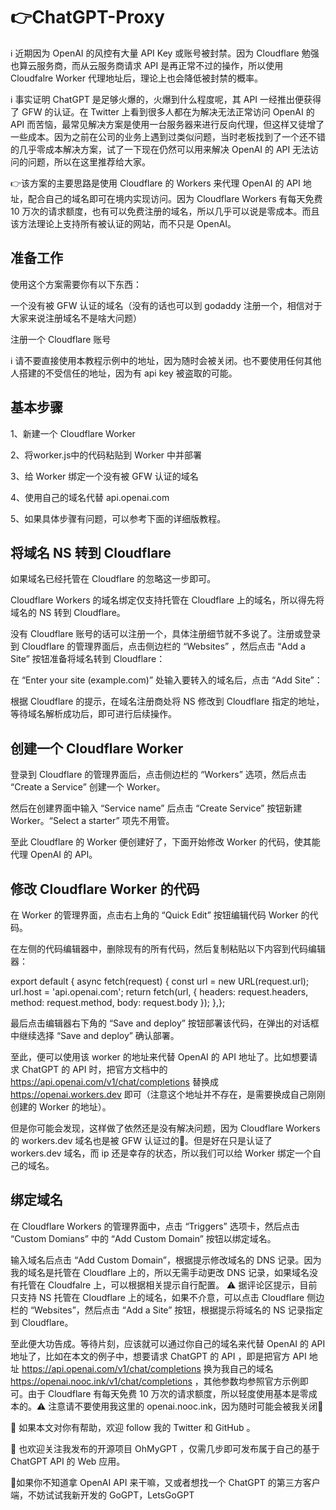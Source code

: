 # 👉ChatGPT-Proxy

ℹ️ 近期因为 OpenAI 的风控有大量 API Key 或账号被封禁。因为 Cloudflare 勉强也算云服务商，而从云服务商请求 API 是再正常不过的操作，所以使用 Cloudfalre Worker 代理地址后，理论上也会降低被封禁的概率。

ℹ️ 事实证明 ChatGPT 是足够火爆的，火爆到什么程度呢，其 API 一经推出便获得了 GFW 的认证。在 Twitter 上看到很多人都在为解决无法正常访问 OpenAI 的 API 而苦恼，最常见解决方案是使用一台服务器来进行反向代理，但这样又徒增了一些成本。因为之前在公司的业务上遇到过类似问题，当时老板找到了一个还不错的几乎零成本解决方案，试了一下现在仍然可以用来解决 OpenAI 的 API 无法访问的问题，所以在这里推荐给大家。

👉该方案的主要思路是使用 Cloudflare 的 Workers 来代理 OpenAI 的 API 地址，配合自己的域名即可在境内实现访问。因为 Cloudflare Workers 有每天免费 10 万次的请求额度，也有可以免费注册的域名，所以几乎可以说是零成本。而且该方法理论上支持所有被认证的网站，而不只是 OpenAI。

## 准备工作

使用这个方案需要你有以下东西：

一个没有被 GFW 认证的域名（没有的话也可以到 godaddy 注册一个，相信对于大家来说注册域名不是啥大问题）

注册一个 Cloudflare 账号

ℹ️ 请不要直接使用本教程示例中的地址，因为随时会被关闭。也不要使用任何其他人搭建的不受信任的地址，因为有 api key 被盗取的可能。

## 基本步骤

1、新建一个 Cloudflare Worker

2、将worker.js中的代码粘贴到 Worker 中并部署

3、给 Worker 绑定一个没有被 GFW 认证的域名

4、使用自己的域名代替 api.openai.com

5、如果具体步骤有问题，可以参考下面的详细版教程。

## 将域名 NS 转到 Cloudflare

如果域名已经托管在 Cloudflare 的忽略这一步即可。

Cloudflare Workers 的域名绑定仅支持托管在 Cloudflare 上的域名，所以得先将域名的 NS 转到 Cloudflare。

没有 Cloudflare 账号的话可以注册一个，具体注册细节就不多说了。注册或登录到 Cloudflare 的管理界面后，点击侧边栏的 “Websites” ，然后点击 “Add a Site” 按钮准备将域名转到 Cloudflare：

在 “Enter your site (example.com)” 处输入要转入的域名后，点击 “Add Site”：

根据 Cloudflare 的提示，在域名注册商处将 NS 修改到 Cloudflare 指定的地址，等待域名解析成功后，即可进行后续操作。

## 创建一个 Cloudflare Worker

登录到 Cloudflare 的管理界面后，点击侧边栏的 “Workers” 选项，然后点击 “Create a Service” 创建一个 Worker。

然后在创建界面中输入 “Service name” 后点击 “Create Service” 按钮新建 Worker。“Select a starter” 项先不用管。

至此 Cloudflare 的 Worker 便创建好了，下面开始修改 Worker 的代码，使其能代理 OpenAI 的 API。

## 修改 Cloudflare Worker 的代码

在 Worker 的管理界面，点击右上角的 “Quick Edit” 按钮编辑代码 Worker 的代码。

在左侧的代码编辑器中，删除现有的所有代码，然后复制粘贴以下内容到代码编辑器：

export default {
  async fetch(request) {
    const url = new URL(request.url);
    url.host = 'api.openai.com';
    return fetch(url, { headers: request.headers, method: request.method, body: request.body });
  },};

最后点击编辑器右下角的 “Save and deploy” 按钮部署该代码，在弹出的对话框中继续选择 “Save and deploy” 确认部署。

至此，便可以使用该 worker 的地址来代替 OpenAI 的 API 地址了。比如想要请求 ChatGPT 的 API 时，把官方文档中的 https://api.openai.com/v1/chat/completions 替换成 https://openai.workers.dev 即可（注意这个地址并不存在，是需要换成自己刚刚创建的 Worker 的地址）。

但是你可能会发现，这样做了依然还是没有解决问题，因为 Cloudflare Workers 的 workers.dev 域名也是被 GFW 认证过的🥲。但是好在只是认证了 workers.dev 域名，而 ip 还是幸存的状态，所以我们可以给 Worker 绑定一个自己的域名。

## 绑定域名

在 Cloudflare Workers 的管理界面中，点击 “Triggers” 选项卡，然后点击 “Custom Domians” 中的 “Add Custom Domain” 按钮以绑定域名。

输入域名后点击 “Add Custom Domain”，根据提示修改域名的 DNS 记录。因为我的域名是托管在 Cloudflare 上的，所以无需手动更改 DNS 记录，如果域名没有托管在 Cloudfalre 上，可以根据相关提示自行配置。 ⚠️ 据评论区提示，目前只支持 NS 托管在 Cloudflare 上的域名，如果不介意，可以点击 Cloudflare 侧边栏的 “Websites”，然后点击 “Add a Site” 按钮，根据提示将域名的 NS 记录指定到 Cloudflare。

至此便大功告成。等待片刻，应该就可以通过你自己的域名来代替 OpenAI 的 API 地址了，比如在本文的例子中，想要请求 ChatGPT 的 API ，即是把官方 API 地址 https://api.openai.com/v1/chat/completions 换为我自己的域名 https://openai.nooc.ink/v1/chat/completions ，其他参数均参照官方示例即可。由于 Cloudflare 有每天免费 10 万次的请求额度，所以轻度使用基本是零成本的。⚠️ 注意请不要使用我这里的 openai.nooc.ink，因为随时可能会被我关闭🤪

🥰 如果本文对你有帮助，欢迎 follow 我的 Twitter 和 GitHub 。

🤖 也欢迎关注我发布的开源项目 OhMyGPT ，仅需几步即可发布属于自己的基于 ChatGPT API 的 Web 应用。

📱如果你不知道拿 OpenAI API 来干嘛，又或者想找一个 ChatGPT 的第三方客户端，不妨试试我新开发的 GoGPT，LetsGoGPT

